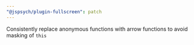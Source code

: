 ```yaml
---
"@jspsych/plugin-fullscreen": patch
---
```


Consistently replace anonymous functions with arrow functions to avoid masking of `this`
